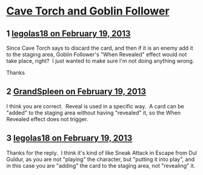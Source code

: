 # [Cave Torch and Goblin Follower](https://community.fantasyflightgames.com/topic/79544-cave-torch-and-goblin-follower/)

## 1 [legolas18 on February 19, 2013](https://community.fantasyflightgames.com/topic/79544-cave-torch-and-goblin-follower/?do=findComment&comment=764850)

Since Cave Torch says to discard the card, and then if it is an enemy add it to the staging area, Goblin Follower's "When Revealed" effect would not take place, right?  I just wanted to make sure I'm not doing anything wrong.

Thanks 

## 2 [GrandSpleen on February 19, 2013](https://community.fantasyflightgames.com/topic/79544-cave-torch-and-goblin-follower/?do=findComment&comment=764866)

I think you are correct.  Reveal is used in a specific way.  A card can be "added" to the staging area without having "revealed" it, so the When Revealed effect does not trigger.

## 3 [legolas18 on February 19, 2013](https://community.fantasyflightgames.com/topic/79544-cave-torch-and-goblin-follower/?do=findComment&comment=764886)

Thanks for the reply.  I think it's kind of like Sneak Attack in Escape from Dul Guldur, as you are not "playing" the character, but "putting it into play", and in this case you are "adding" the card to the staging area, not "revealing" it.

